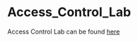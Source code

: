 # Access_Control_Lab

Access Control Lab can be found [here](https://gist.github.com/DavidGinzberg/5ccd3191eed52b04c4c3541fa2b2cbf7)

